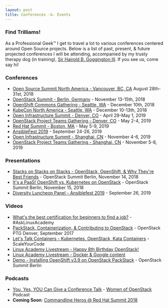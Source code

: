 ```yaml
---
layout: post
title: Conferences -&- Events
---
```


### Find Trilliams!

As a Professional Geek™ I get to travel a lot to various
conferences centered around Open Source projects. Below is a list of past, present, & future projected conferences I will be attending, accompanied by my trusty therapy dog
(in training), [Sir Hairold B. Goggington III][goggy]. If you see us, come say hi!

### Conferences

- [Open Source Summit North America - Vancouver, BC, CA][ossna] August 28th-31st, 2018
- [OpenStack Summit - Berlin, Germany][berlin] - November 13-15th, 2018
- [OpenShift Commons Gathering - Seattle, WA][ocg18] - December 10th, 2018
- [KubeCon North America - Seattle, WA][kube18] - December 10-13th, 2018
- [Open Infrastructure Summit - Denver, CO][oiden] - April 29-May 1, 2019
- [OpenStack Project Teams Gathering - Denver, CO][ptg] - May 2-4, 2019
- [Red Hat Summit - Boston, MA][rhs2019] - May 5-9, 2019
- [AnsibleFest 2019][ansible2019] - September 24-26, 2019
- [Open Infrastructure Summit - Shanghai, CN][oicn] - November 4-6, 2019
- [OpenStack Project Teams Gathering - Shanghai, CN][ptg] - November 5-8, 2019

### Presentations

- [Stacks on Stacks on Stacks - OpenStack, OpenShift, & Why They're Best
  Friends][22041] - OpenStack Summit Berlin, November 14, 2018
- [It's a PaaS! OpenShift vs. Kubernetes on OpenStack][22003] - OpenStack
  Summit Berlin, November 15, 2018
- [Diversity Luncheon Panel - Ansiblefest 2019][ansible2019] - September 26, 2019

### Videos

- [What's the best certification for beginners to find a job?][laquestions] -
  #AskLinuxAcademy
- [PackStack, Containerization, & Contributing to OpenStack][ptgvid1] - OpenStack
  PTG Denver, September 2017
- [Let's Talk Containers - Kubernetes, OpenStack, Kata Containers][lasyc] -
  ScaleYourCode
- [Linux Academy Livestream - Happy 8th Birthday OpenStack!][os8th]
- [Linux Academy Livestream - Docker & Google content][lalivestream]
- [Demo - Installing OpenShift v3.9 on OpenStack PackStack][osdemo] -
  OpenStack Summit Berlin

### Podcasts

- [You, Yes, YOU Can Give a Conference Talk][woocast] - [Women of OpenStack][woo] Podcast
- **Coming Soon**: [Commandline Heros @ Red Hat Summit 2018][clh]


[kube18]: https://events.linuxfoundation.org/events/kubecon-cloudnativecon-north-america-2018/
[ocg18]: https://commons.openshift.org/gatherings/Seattle_2018.html
[osdemo]: https://youtu.be/Hshndx23oEc
[goggy]: https://instagram.com/goggy3stax/
[ptgvid1]: https://www.youtube.com/watch?v=UnOnDWsU4RI&t=5s
[laquestions]: https://www.youtube.com/watch?v=8XYCfTo_ZsY
[lasyc]: https://www.youtube.com/watch?v=2Cn2zO_Vdws&t=1s
[os8th]: https://www.youtube.com/watch?v=uUbJju7BvEQ
[ossna]: https://events.linuxfoundation.org/events/open-source-summit-north-america-2018/
[ocb]: #
[lalivestream]: https://www.youtube.com/watch?v=F0f9WmxdSts
[22041]: https://www.openstack.org/summit/berlin-2018/summit-schedule/events/22041/stacks-on-stacks-on-stacks-openstack-openshift-and-why-theyre-best-friends
[oldstax]: https://www.openstack.org/summit/berlin-2018/vote-for-speakers#/22041
[22003]: https://www.openstack.org/summit/berlin-2018/summit-schedule/events/22003/its-a-paas-openshift-vs-kubernetes-on-openstack 
[old-vote]: https://www.openstack.org/summit/berlin-2018/vote-for-speakers#/22003
[berlin]: https://www.openstack.org/summit/berlin-2018/
[ptg]: https://www.openstack.org/ptg/
[woo]: https://wiki.openstack.org/wiki/Women_of_OpenStack
[woocast]: http://3e0938c72320c1e97db5-a29d7d5063cc8716c60b936b269f2da7.r31.cf1.rackcdn.com/woo%20cfp%20talk.mp3
[clh]: #
[oiden]: https://www.openstack.org/summit/denver-2019
[ptg]: https://www.openstack.org/ptg/
[ansible2019]: https://www.ansible.com/ansiblefest
[oicn]: https://www.openstack.org/summit/shanghai-2019/
[rhs2019]: https://www.redhat.com/en/summit/2019
